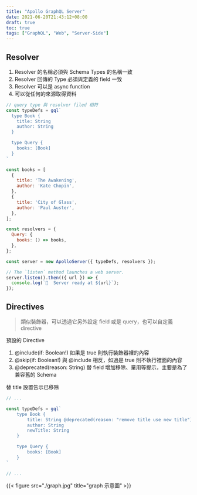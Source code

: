 ```yaml
---
title: "Apollo GraphQL Server"
date: 2021-06-20T21:43:12+08:00
draft: true
toc: true
tags: ["GraphQL", "Web", "Server-Side"]
---
```


## Resolver

1. Resolver 的名稱必須與 Schema Types 的名稱一致
2. Resolver 回傳的 Type 必須與定義的 field 一致
3. Resolver 可以是 async function
4. 可以從任何的來源取得資料

```javascript
// query type 與 resolver filed 相符
const typeDefs = gql`
  type Book {
    title: String
    author: String
  }

  type Query {
    books: [Book]
  }
`

const books = [
  {
    title: 'The Awakening',
    author: 'Kate Chopin',
  },
  {
    title: 'City of Glass',
    author: 'Paul Auster',
  },
];

const resolvers = {
  Query: {
    books: () => books,
  },
};

const server = new ApolloServer({ typeDefs, resolvers });

// The `listen` method launches a web server.
server.listen().then(({ url }) => {
  console.log(`🚀  Server ready at ${url}`);
});
```

## Directives

> 類似裝飾器，可以透過它另外設定 field 或是 query，也可以自定義 directive

預設的 Directive

1. @include(if: Boolean!) 如果是 true 則執行裝飾器裡的內容
2. @skip(if: Boolean!) 與 @include 相反，如過是 true 則不執行裡面的內容
3. @deprecated(reason: String) 替 field 增加移除、棄用等提示，主要是為了兼容舊的 Schema

替 title 設置告示已移除
```javascript
// ...

const typeDefs = gql`
    type Book {
        title: String @deprecated(reason: "remove title use new title")
        author: String
        newTitle: String 
    }

    type Query {
        books: [Book]
    }
`

// ...
```

{{< figure src="./graph.jpg" title="graph 示意圖" >}}